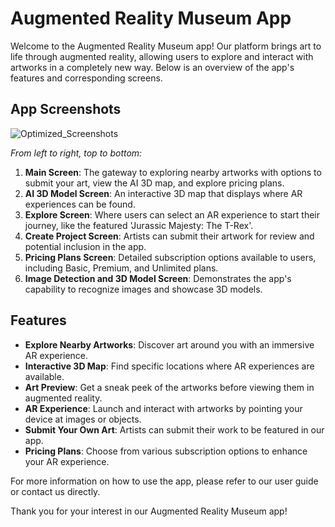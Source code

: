 # Augmented Reality Museum App

Welcome to the Augmented Reality Museum app! Our platform brings art to life through augmented reality, allowing users to explore and interact with artworks in a completely new way. Below is an overview of the app's features and corresponding screens.

## App Screenshots

![Optimized_Screenshots](https://github.com/miniquinox/AR-Museum/assets/63688331/d43b1e01-7324-42bd-aff6-6035d4eddaf7)

*From left to right, top to bottom:*

1. **Main Screen**: The gateway to exploring nearby artworks with options to submit your art, view the AI 3D map, and explore pricing plans.
2. **AI 3D Model Screen**: An interactive 3D map that displays where AR experiences can be found.
3. **Explore Screen**: Where users can select an AR experience to start their journey, like the featured 'Jurassic Majesty: The T-Rex'.
4. **Create Project Screen**: Artists can submit their artwork for review and potential inclusion in the app.
5. **Pricing Plans Screen**: Detailed subscription options available to users, including Basic, Premium, and Unlimited plans.
6. **Image Detection and 3D Model Screen**: Demonstrates the app's capability to recognize images and showcase 3D models.

## Features

- **Explore Nearby Artworks**: Discover art around you with an immersive AR experience.
- **Interactive 3D Map**: Find specific locations where AR experiences are available.
- **Art Preview**: Get a sneak peek of the artworks before viewing them in augmented reality.
- **AR Experience**: Launch and interact with artworks by pointing your device at images or objects.
- **Submit Your Own Art**: Artists can submit their work to be featured in our app.
- **Pricing Plans**: Choose from various subscription options to enhance your AR experience.

For more information on how to use the app, please refer to our user guide or contact us directly.

Thank you for your interest in our Augmented Reality Museum app!
